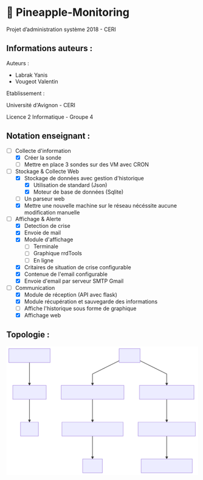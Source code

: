 # :pineapple: Pineapple-Monitoring

Projet d’administration système 2018 - CERI

## Informations auteurs :

Auteurs :
* Labrak Yanis
* Vougeot Valentin

Etablissement :

Université d'Avignon - CERI

Licence 2 Informatique - Groupe 4

## Notation enseignant :

- [ ] Collecte d'information
    - [x] Créer la sonde
    - [ ] Mettre en place 3 sondes sur des VM avec CRON
- [ ] Stockage & Collecte Web
    - [x] Stockage de données avec gestion d'historique
        - [x] Utilisation de standard (Json)
        - [x] Moteur de base de données (Sqlite)
    - [ ] Un parseur web
    - [x] Mettre une nouvelle machine sur le réseau nécéssite aucune modification manuelle
- [ ] Affichage & Alerte
    - [x] Detection de crise
    - [x] Envoie de mail
    - [x] Module d'affichage
        - [ ] Terminale
        - [ ] Graphique rrdTools
        - [ ] En ligne
    - [x] Critaires de situation de crise configurable
    - [x] Contenue de l'email configurable
    - [x] Envoie d'email par serveur SMTP Gmail    
- [ ] Communication
    - [x] Module de réception (API avec flask)
    - [x] Module récupération et sauvegarde des informations
    - [ ] Affiche l'historique sous forme de graphique
    - [x] Affichage web

## Topologie :

![Diagramme](./mermaid-diagram.svg)